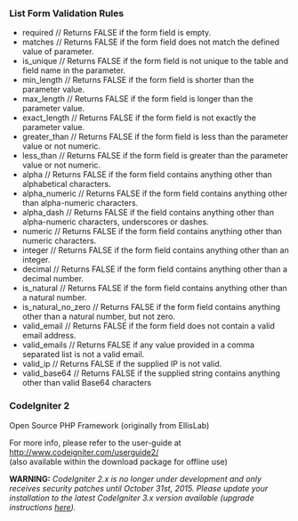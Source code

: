 ### List Form Validation Rules
* required // Returns FALSE if the form field is empty.
* matches // Returns FALSE if the form field does not match the defined value of parameter.
* is_unique // Returns FALSE if the form field is not unique to the table and field name in the parameter.
* min_length // Returns FALSE if the form field is shorter than the parameter value.
* max_length // Returns FALSE if the form field is longer than the parameter value.
* exact_length // Returns FALSE if the form field is not exactly the parameter value.
* greater_than // Returns FALSE if the form field is less than the parameter value or not numeric.
* less_than // Returns FALSE if the form field is greater than the parameter value or not numeric.
* alpha // Returns FALSE if the form field contains anything other than alphabetical characters.
* alpha_numeric // Returns FALSE if the form field contains anything other than alpha-numeric characters.
* alpha_dash // Returns FALSE if the field contains anything other than alpha-numeric characters, underscores or dashes.
* numeric // Returns FALSE if the form field contains anything other than numeric characters.
* integer // Returns FALSE if the form field contains anything other than an integer.
* decimal // Returns FALSE if the form field contains anything other than a decimal number.
* is_natural // Returns FALSE if the form field contains anything other than a natural number.
* is_natural_no_zero // Returns FALSE if the form field contains anything other than a natural number, but not zero.
* valid_email // Returns FALSE if the form field does not contain a valid email address.
* valid_emails // Returns FALSE if any value provided in a comma separated list is not a valid email.
* valid_ip // Returns FALSE if the supplied IP is not valid.
* valid_base64 // Returns FALSE if the supplied string contains anything other than valid Base64 characters

### CodeIgniter 2
Open Source PHP Framework (originally from EllisLab)

For more info, please refer to the user-guide at http://www.codeigniter.com/userguide2/  
(also available within the download package for offline use)

**WARNING:** *CodeIgniter 2.x is no longer under development and only receives security patches until October 31st, 2015.
Please update your installation to the latest CodeIgniter 3.x version available
(upgrade instructions [here](http://www.codeigniter.com/userguide3/installation/upgrade_300.html)).*
